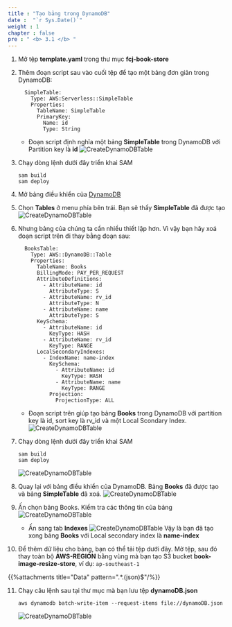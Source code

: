 ```yaml
---
title : "Tạo bảng trong DynamoDB"
date :  "`r Sys.Date()`" 
weight : 1
chapter : false
pre : " <b> 3.1 </b> "
---
```

1. Mở tệp **template.yaml** trong thư mục **fcj-book-store**
2. Thêm đoạn script sau vào cuối tệp để tạo một bảng đơn giản trong DynamoDB:
      ```
        SimpleTable:
          Type: AWS:Serverless::SimpleTable
          Properties:
            TableName: SimpleTable
            PrimaryKey:
              Name: id
              Type: String
      ```
    - Đoạn script định nghĩa một bảng **SimpleTable** trong DynamoDB với Partition key là **id**
![CreateDynamoDBTable](/images/1/23.png?width=90pc)
3. Chạy dòng lệnh dưới đây triển khai SAM
    ```
    sam build
    sam deploy
    ```

4. Mở bảng điều khiển của [DynamoDB](https://ap-southeast-1.console.aws.amazon.com/dynamodbv2/home?region=ap-southeast-1#dashboard)
5. Chọn **Tables** ở menu phía bên trái. Bạn sẽ thấy **SimpleTable** đã được tạo
    ![CreateDynamoDBTable](/images/1/24.png?width=90pc)

6. Nhưng bảng của chúng ta cần nhiều thiết lập hơn. Vì vậy bạn hãy xoá đoạn script trên đi thay bằng đoạn sau:
      ```
        BooksTable:
          Type: AWS::DynamoDB::Table
          Properties:
            TableName: Books
            BillingMode: PAY_PER_REQUEST
            AttributeDefinitions:
              - AttributeName: id
                AttributeType: S
              - AttributeName: rv_id
                AttributeType: N
              - AttributeName: name
                AttributeType: S
            KeySchema:
              - AttributeName: id
                KeyType: HASH
              - AttributeName: rv_id
                KeyType: RANGE
            LocalSecondaryIndexes:
              - IndexName: name-index
                KeySchema:
                  - AttributeName: id
                    KeyType: HASH
                  - AttributeName: name
                    KeyType: RANGE
                Projection:
                  ProjectionType: ALL
      ```
    - Đoạn script trên giúp tạo bảng **Books** trong DynamoDB với partition key là id, sort key là rv_id và một Local Scondary Index.
![CreateDynamoDBTable](/images/1/25.png?width=90pc)


7. Chạy dòng lệnh dưới đây triển khai SAM
      ```
      sam build
      sam deploy
      ```
    ![CreateDynamoDBTable](/images/1/26.png?width=90pc)
8. Quay lại với bảng điều khiển của DynamoDB. Bảng **Books** đã được tạo và bảng **SimpleTable** đã xoá.
![CreateDynamoDBTable](/images/1/27.png?width=90pc)
9. Ấn chọn bảng Books. Kiểm tra các thông tin của bảng
![CreateDynamoDBTable](/images/1/28.png?width=90pc)
    - Ấn sang tab **Indexes**
![CreateDynamoDBTable](/images/1/29.png?width=90pc)
Vậy là bạn đã tạo xong bảng **Books** với Local secondary index là **name-index**

10. Để thêm dữ liệu cho bảng, bạn có thể tải tệp dưới đây. Mở tệp, sau đó thay toàn bộ **AWS-REGION** bằng vùng mà bạn tạo S3 bucket **book-image-resize-store**, ví dụ: `ap-southeast-1`

  {{%attachments title="Data" pattern=".*\.(json)$"/%}}


11. Chạy câu lệnh sau tại thư mục mà bạn lưu tệp **dynamoDB.json**
    ```
    aws dynamodb batch-write-item --request-items file://dynamoDB.json
    ```
    ![CreateDynamoDBTable](/images/1/30.png?width=90pc)


